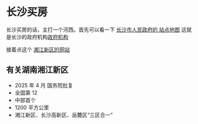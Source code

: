 # 长沙买房

长沙买房的话，主打一个河西。首先可以看一下 [长沙市人民政府的 站点地图](http://www.changsha.gov.cn/fzlm/zddt/)
这就是长沙的政府机构[政府机构](http://www.changsha.gov.cn/szf/zfjg/)

接着点这个 [湘江新区的网站](http://www.yuelu.gov.cn/yl_xxgk/jgxx33/zfgzbm/)

## 有关湖南湘江新区

- 2025 年 4 月 国务院批复
- 全国第 12
- 中部首个
- 1200 平方公里
- 湘江新区、长沙高新区、岳麓区“三区合一”
